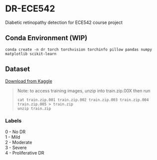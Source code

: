 # DR-ECE542
Diabetic retinopathy detection for ECE542 course project

## Conda Environment (WIP)
```conda create -n dr torch torchvision torchinfo pillow pandas numpy matplotlib scikit-learn```

## Dataset
[Download from Kaggle](https://www.kaggle.com/competitions/diabetic-retinopathy-detection/data)
>Note: to access training images, unzip into train.zip.00X then run
>```
>cat train.zip.001 train.zip.002 train.zip.003 train.zip.004 train.zip.005 > train.zip
>unzip train.zip
>```

### Labels  
0 - No DR  
1 - Mild  
2 - Moderate  
3 - Severe  
4 - Proliferative DR  